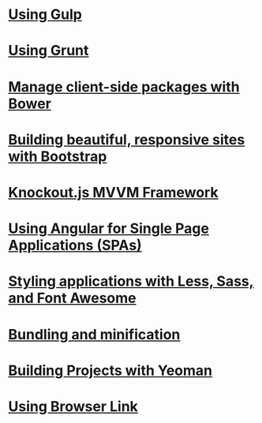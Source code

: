 # [Using Gulp](using-gulp.md)
# [Using Grunt](using-grunt.md)
# [Manage client-side packages with Bower](bower.md)
# [Building beautiful, responsive sites with Bootstrap](bootstrap.md)
# [Knockout.js MVVM Framework](knockout.md)
# [Using Angular for Single Page Applications (SPAs)](angular.md)
# [Styling applications with Less, Sass, and Font Awesome](less-sass-fa.md)
# [Bundling and minification](bundling-and-minification.md)
<!--# [🔧 Working with a Content Delivery Network (CDN)](cdn.md)-->
# [Building Projects with Yeoman](yeoman.md)
# [Using Browser Link](using-browserlink.md)
